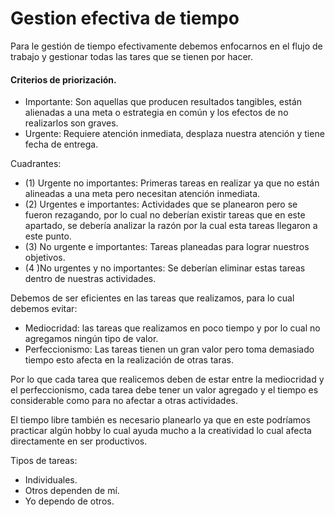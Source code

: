 # Gestion efectiva de tiempo

Para le gestión de tiempo efectivamente debemos enfocarnos en el flujo de trabajo y gestionar todas las tares que se tienen por hacer.

#### Criterios de priorización.
* Importante: Son aquellas que producen resultados tangibles, están alienadas a una meta  o estrategia en común y los efectos de no realizarlos son graves.
* Urgente: Requiere atención inmediata, desplaza nuestra atención y tiene fecha de entrega.

Cuadrantes:

* (1) Urgente no importantes: Primeras tareas en realizar ya que no están alineadas a una meta pero necesitan atención inmediata. 
* (2) Urgentes e importantes: Actividades que se planearon pero se fueron rezagando, por lo cual no deberían existir tareas que en este apartado, se debería analizar la razón por la cual esta tareas llegaron a este punto.
* (3) No urgente e importantes: Tareas planeadas para lograr nuestros objetivos.
* (4 )No urgentes y no importantes: Se deberían eliminar estas tareas dentro de nuestras actividades.

Debemos de ser eficientes en las tareas que realizamos, para lo cual debemos evitar:
* Mediocridad: las tareas que realizamos en poco tiempo y por lo cual no agregamos ningún tipo de valor.
* Perfeccionismo: Las tareas tienen un gran valor pero toma demasiado tiempo esto afecta en la realización de otras taras.

Por lo que cada tarea que realicemos deben de estar entre la mediocridad y el perfeccionismo, cada tarea debe tener un valor agregado y el tiempo es considerable como para no afectar a otras actividades.

El tiempo libre también es necesario planearlo ya que en este podríamos practicar algún hobby lo cual ayuda mucho a la creatividad lo cual afecta directamente en ser productivos.


Tipos de tareas:
* Individuales.
* Otros dependen de mí.
* Yo dependo de otros.




